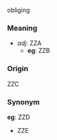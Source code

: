 obliging
### Meaning
+ _adj_: ZZA
    + __eg__: ZZB

### Origin

ZZC

### Synonym

__eg__: ZZD

+ ZZE


